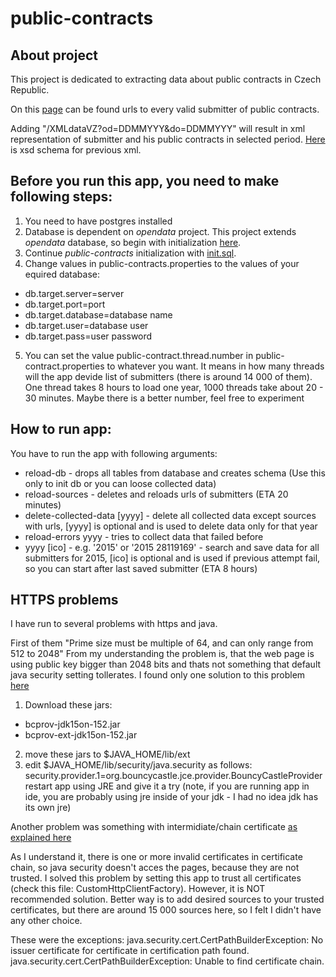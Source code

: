 # public-contracts

## About project
This project is dedicated to extracting data about public contracts in Czech Republic.

On this [page](https://vestnikverejnychzakazek.cz/SearchProfile/Search?Status=Active&PageSize=50&Page=1) can be found urls to every valid submitter of public contracts.

Adding "/XMLdataVZ?od=DDMMYYY&do=DDMMYYY" will result in xml representation of submitter and his public contracts in selected period.
[Here](https://vestnikverejnychzakazek.cz/cs/PublishAForm/XMLInterfaceForISVZUS) is xsd schema for previous xml.

## Before you run this app, you need to make following steps:

1. You need to have postgres installed
2. Database is dependent on _opendata_ project. This project extends _opendata_ database, so begin with initialization [here](https://github.com/opendatalabcz/opendata/blob/master/docs/install.md).
3. Continue _public-contracts_ initialization with [init.sql](https://github.com/opendatalabcz/public-contracts/blob/master/src/main/resources/sql/init.sql).
4. Change values in public-contracts.properties to the values of your equired database:
 * db.target.server=server
 * db.target.port=port
 * db.target.database=database name
 * db.target.user=database user
 * db.target.pass=user password
5. You can set the value public-contract.thread.number in public-contract.properties to whatever you want. It means in how many threads will the app devide list of submitters (there is around 14 000 of them). One thread takes 8 hours to load one year, 1000 threads take about 20 - 30 minutes. Maybe there is a better number, feel free to experiment

## How to run app:
You have to run the app with following arguments:
 * reload-db - drops all tables from database and creates schema (Use this only to init db or you can loose collected data)
 * reload-sources - deletes and reloads urls of submitters (ETA 20 minutes)
 * delete-collected-data [yyyy] - delete all collected data except sources with urls, [yyyy] is optional and is used to delete data only for that year
 * reload-errors yyyy - tries to collect data that failed before
 * yyyy [ico] - e.g. '2015' or '2015 28119169' - search and save data for all submitters for 2015, [ico] is optional and is used if previous attempt fail, so you can start after last saved submitter (ETA 8 hours)
 

## HTTPS problems
I have run to several problems with https and java.

First of them "Prime size must be multiple of 64, and can only range from 512 to 2048"
From my understanding the problem is, that the web page is using public key bigger than 2048 bits and thats not something that default java security setting tollerates.
I found only one solution to this problem [here](http://stackoverflow.com/questions/6851461/java-why-does-ssl-handshake-give-could-not-generate-dh-keypair-exception)

1. Download these jars:
 * bcprov-jdk15on-152.jar
 * bcprov-ext-jdk15on-152.jar
2. move these jars to $JAVA_HOME/lib/ext
3. edit $JAVA_HOME/lib/security/java.security as follows: security.provider.1=org.bouncycastle.jce.provider.BouncyCastleProvider
restart app using JRE and give it a try
(note, if you are running app in ide, you are probably using jre inside of your jdk - I had no idea jdk has its own jre)

Another problem was something with intermidiate/chain certificate [as explained here](https://www.sslshopper.com/ssl-checker.html#hostname=https://veza.cz/Contracts.aspx/1087/XMLdataVZ?od=01012015&do=01012016)

As I understand it, there is one or more invalid certificates in certificate chain, so java security doesn't acces the pages, because they are not trusted.
I solved this problem by setting this app to trust all certificates (check this file: CustomHttpClientFactory). However, it is NOT recommended solution. Better way is to add desired sources to your trusted certificates, but there are around 15 000 sources here, so I felt I didn't have any other choice.

These were the exceptions:
java.security.cert.CertPathBuilderException: No issuer certificate for certificate in certification path found.
java.security.cert.CertPathBuilderException: Unable to find certificate chain.


